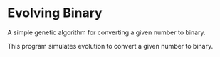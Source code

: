 # Evolving Binary
A simple genetic algorithm for converting a given number to binary.

This program simulates evolution to convert a given number to binary.